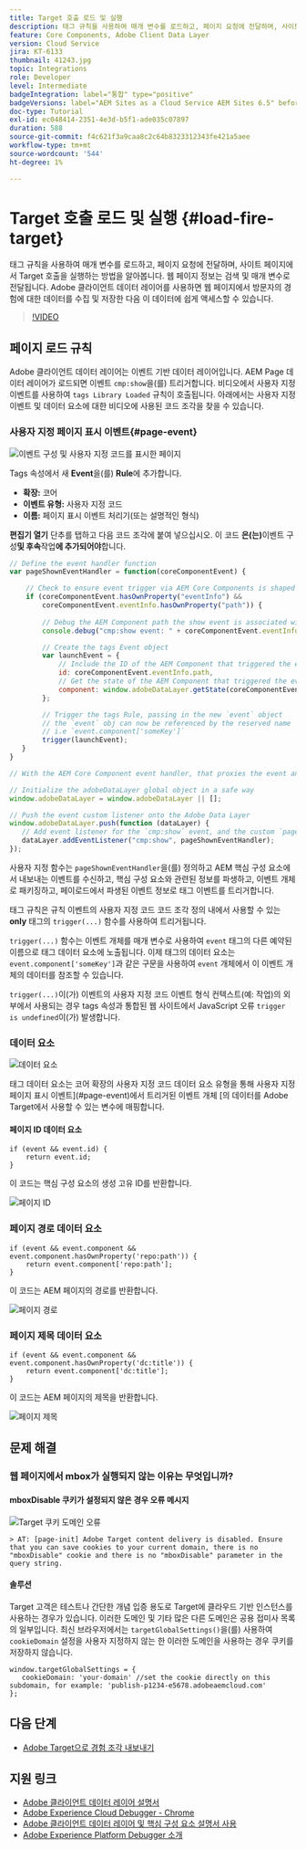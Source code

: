```yaml
---
title: Target 호출 로드 및 실행
description: 태그 규칙을 사용하여 매개 변수를 로드하고, 페이지 요청에 전달하며, 사이트 페이지에서 Target 호출을 실행하는 방법을 알아봅니다.
feature: Core Components, Adobe Client Data Layer
version: Cloud Service
jira: KT-6133
thumbnail: 41243.jpg
topic: Integrations
role: Developer
level: Intermediate
badgeIntegration: label="통합" type="positive"
badgeVersions: label="AEM Sites as a Cloud Service AEM Sites 6.5" before-title="false"
doc-type: Tutorial
exl-id: ec048414-2351-4e3d-b5f1-ade035c07897
duration: 588
source-git-commit: f4c621f3a9caa8c2c64b8323312343fe421a5aee
workflow-type: tm+mt
source-wordcount: '544'
ht-degree: 1%

---
```


# Target 호출 로드 및 실행 {#load-fire-target}

태그 규칙을 사용하여 매개 변수를 로드하고, 페이지 요청에 전달하며, 사이트 페이지에서 Target 호출을 실행하는 방법을 알아봅니다. 웹 페이지 정보는 검색 및 매개 변수로 전달됩니다. Adobe 클라이언트 데이터 레이어를 사용하면 웹 페이지에서 방문자의 경험에 대한 데이터를 수집 및 저장한 다음 이 데이터에 쉽게 액세스할 수 있습니다.

>[!VIDEO](https://video.tv.adobe.com/v/41243?quality=12&learn=on)

## 페이지 로드 규칙

Adobe 클라이언트 데이터 레이어는 이벤트 기반 데이터 레이어입니다. AEM Page 데이터 레이어가 로드되면 이벤트 `cmp:show`을(를) 트리거합니다. 비디오에서 사용자 지정 이벤트를 사용하여 `tags Library Loaded` 규칙이 호출됩니다. 아래에서는 사용자 지정 이벤트 및 데이터 요소에 대한 비디오에 사용된 코드 조각을 찾을 수 있습니다.

### 사용자 지정 페이지 표시 이벤트{#page-event}

![이벤트 구성 및 사용자 지정 코드를 표시한 페이지](assets/load-and-fire-target-call.png)

Tags 속성에서 새 **Event**&#x200B;을(를) **Rule**&#x200B;에 추가합니다.

+ __확장:__ 코어
+ __이벤트 유형:__ 사용자 지정 코드
+ __이름:__ 페이지 표시 이벤트 처리기(또는 설명적인 형식)

__편집기 열기__ 단추를 탭하고 다음 코드 조각에 붙여 넣으십시오. 이 코드 __은(는)__&#x200B;이벤트 구성&#x200B;__및 후속__&#x200B;작업&#x200B;__에 추가되어야__&#x200B;합니다.

```javascript
// Define the event handler function
var pageShownEventHandler = function(coreComponentEvent) {

    // Check to ensure event trigger via AEM Core Components is shaped correctly
    if (coreComponentEvent.hasOwnProperty("eventInfo") && 
        coreComponentEvent.eventInfo.hasOwnProperty("path")) {
    
        // Debug the AEM Component path the show event is associated with
        console.debug("cmp:show event: " + coreComponentEvent.eventInfo.path);

        // Create the tags Event object
        var launchEvent = {
            // Include the ID of the AEM Component that triggered the event
            id: coreComponentEvent.eventInfo.path,
            // Get the state of the AEM Component that triggered the event           
            component: window.adobeDataLayer.getState(coreComponentEvent.eventInfo.path)
        };

        // Trigger the tags Rule, passing in the new `event` object
        // the `event` obj can now be referenced by the reserved name `event` by other tags data elements
        // i.e `event.component['someKey']`
        trigger(launchEvent);
   }
}

// With the AEM Core Component event handler, that proxies the event and relevant information to Data Collection, defined above...

// Initialize the adobeDataLayer global object in a safe way
window.adobeDataLayer = window.adobeDataLayer || [];

// Push the event custom listener onto the Adobe Data Layer
window.adobeDataLayer.push(function (dataLayer) {
   // Add event listener for the `cmp:show` event, and the custom `pageShownEventHandler` function as the callback
   dataLayer.addEventListener("cmp:show", pageShownEventHandler);
});
```

사용자 지정 함수는 `pageShownEventHandler`을(를) 정의하고 AEM 핵심 구성 요소에서 내보내는 이벤트를 수신하고, 핵심 구성 요소와 관련된 정보를 파생하고, 이벤트 개체로 패키징하고, 페이로드에서 파생된 이벤트 정보로 태그 이벤트를 트리거합니다.

태그 규칙은 규칙 이벤트의 사용자 지정 코드 코드 조각 정의 내에서 사용할 수 있는 __only__ 태그의 `trigger(...)` 함수를 사용하여 트리거됩니다.

`trigger(...)` 함수는 이벤트 개체를 매개 변수로 사용하여 `event` 태그의 다른 예약된 이름으로 태그 데이터 요소에 노출됩니다. 이제 태그의 데이터 요소는 `event.component['someKey']`과 같은 구문을 사용하여 `event` 개체에서 이 이벤트 개체의 데이터를 참조할 수 있습니다.

`trigger(...)`이(가) 이벤트의 사용자 지정 코드 이벤트 형식 컨텍스트(예: 작업)의 외부에서 사용되는 경우 tags 속성과 통합된 웹 사이트에서 JavaScript 오류 `trigger is undefined`이(가) 발생합니다.


### 데이터 요소

![데이터 요소](assets/data-elements.png)

태그 데이터 요소는 코어 확장의 사용자 지정 코드 데이터 요소 유형을 통해 사용자 지정 페이지 표시 이벤트](#page-event)에서 트리거된 이벤트 개체 [의 데이터를 Adobe Target에서 사용할 수 있는 변수에 매핑합니다.

#### 페이지 ID 데이터 요소

```
if (event && event.id) {
    return event.id;
}
```

이 코드는 핵심 구성 요소의 생성 고유 ID를 반환합니다.

![페이지 ID](assets/pageid.png)

### 페이지 경로 데이터 요소

```
if (event && event.component && event.component.hasOwnProperty('repo:path')) {
    return event.component['repo:path'];
}
```

이 코드는 AEM 페이지의 경로를 반환합니다.

![페이지 경로](assets/pagepath.png)

### 페이지 제목 데이터 요소

```
if (event && event.component && event.component.hasOwnProperty('dc:title')) {
    return event.component['dc:title'];
}
```

이 코드는 AEM 페이지의 제목을 반환합니다.

![페이지 제목](assets/pagetitle.png)

## 문제 해결

### 웹 페이지에서 mbox가 실행되지 않는 이유는 무엇입니까?

#### mboxDisable 쿠키가 설정되지 않은 경우 오류 메시지

![Target 쿠키 도메인 오류](assets/target-cookie-error.png)

```
> AT: [page-init] Adobe Target content delivery is disabled. Ensure that you can save cookies to your current domain, there is no "mboxDisable" cookie and there is no "mboxDisable" parameter in the query string.
```

#### 솔루션

Target 고객은 테스트나 간단한 개념 입증 용도로 Target에 클라우드 기반 인스턴스를 사용하는 경우가 있습니다. 이러한 도메인 및 기타 많은 다른 도메인은 공용 접미사 목록 의 일부입니다.
최신 브라우저에서는 `targetGlobalSettings()`을(를) 사용하여 `cookieDomain` 설정을 사용자 지정하지 않는 한 이러한 도메인을 사용하는 경우 쿠키를 저장하지 않습니다.

```
window.targetGlobalSettings = {  
   cookieDomain: 'your-domain' //set the cookie directly on this subdomain, for example: 'publish-p1234-e5678.adobeaemcloud.com'
};
```

## 다음 단계

+ [Adobe Target으로 경험 조각 내보내기](./export-experience-fragment-target.md)

## 지원 링크

+ [Adobe 클라이언트 데이터 레이어 설명서](https://github.com/adobe/adobe-client-data-layer/wiki)
+ [Adobe Experience Cloud Debugger - Chrome](https://chrome.google.com/webstore/detail/adobe-experience-platform/bfnnokhpnncpkdmbokanobigaccjkpob)
+ [Adobe 클라이언트 데이터 레이어 및 핵심 구성 요소 설명서 사용](https://experienceleague.adobe.com/docs/experience-manager-core-components/using/developing/data-layer/overview.html)
+ [Adobe Experience Platform Debugger 소개](https://experienceleague.adobe.com/docs/platform-learn/data-collection/debugger/overview.html)
